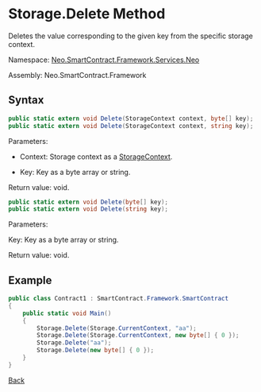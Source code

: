 # Storage.Delete Method

Deletes the value corresponding to the given key from the specific storage context.

Namespace: [Neo.SmartContract.Framework.Services.Neo](../../neo.md)

Assembly: Neo.SmartContract.Framework

## Syntax

```c#
public static extern void Delete(StorageContext context, byte[] key);
public static extern void Delete(StorageContext context, string key);
```

Parameters:

- Context: Storage context as a [StorageContext](../StorageContext.md).

- Key: Key as a byte array or string.


Return value: void.

```c#
public static extern void Delete(byte[] key);
public static extern void Delete(string key);
```

Parameters:

Key: Key as a byte array or string.

Return value: void.

## Example

```c#
public class Contract1 : SmartContract.Framework.SmartContract
{
    public static void Main()
    {
        Storage.Delete(Storage.CurrentContext, "aa");
        Storage.Delete(Storage.CurrentContext, new byte[] { 0 });
        Storage.Delete("aa");
        Storage.Delete(new byte[] { 0 });
    }
}
```



[Back](../Storage.md)
